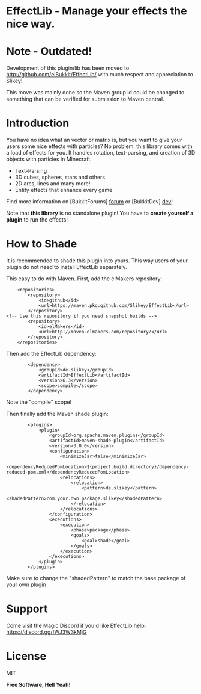 EffectLib - Manage your effects the nice way.
=========

# Note - Outdated!

Development of this plugin/lib has been moved to http://github.com/elBukkit/EffectLib/ with much respect and appreciation to Slikey!

This move was mainly done so the Maven group id could be changed to something that can be verified for submission to Maven central.

# Introduction

You have no idea what an vector or matrix is, but you want to give your users some nice effects with particles? No problem. this library comes with a load of effects for you. It handles rotation, text-parsing, and creation of 3D objects with particles in Minecraft.

  - Text-Parsing
  - 3D cubes, spheres, stars and others
  - 2D arcs, lines and many more!
  - Entity effects that enhance every game 

Find more information on [BukkitForums] [forum] or [BukkitDev] [dev]!

Note that **this library** is no standalone plugin! You have to **create yourself a plugin** to run the effects!

# How to Shade

It is recommended to shade this plugin into yours. This way users of your plugin do not need to install EffectLib separately.

This easy to do with Maven. First, add the elMakers repository:

```
    <repositories>
        <repository>
            <id>github</id>
            <url>https://maven.pkg.github.com/Slikey/EffectLib</url>
        </repository>
<!-- Use this repository if you need snapshot builds -->
        <repository>
            <id>elMakers</id>
            <url>http://maven.elmakers.com/repository/</url>
        </repository>
    </repositories>
```

Then add the EffectLib dependency:

```
        <dependency>
            <groupId>de.slikey</groupId>
            <artifactId>EffectLib</artifactId>
            <version>6.3</version>
            <scope>compile</scope>
        </dependency>

```

Note the "compile" scope!

Then finally add the Maven shade plugin:

```
        <plugins>
            <plugin>
                <groupId>org.apache.maven.plugins</groupId>
                <artifactId>maven-shade-plugin</artifactId>
                <version>3.0.0</version>
                <configuration>
                    <minimizeJar>false</minimizeJar>
                    <dependencyReducedPomLocation>${project.build.directory}/dependency-reduced-pom.xml</dependencyReducedPomLocation>
                    <relocations>
                        <relocation>
                            <pattern>de.slikey</pattern>
                            <shadedPattern>com.your.own.package.slikey</shadedPattern>
                        </relocation>
                    </relocations>
                </configuration>
                <executions>
                    <execution>
                        <phase>package</phase>
                        <goals>
                            <goal>shade</goal>
                        </goals>
                    </execution>
                </executions>
            </plugin>
        </plugins>
```

Make sure to change the "shadedPattern" to match the base package of your own plugin

# Support

Come visit the Magic Discord if you'd like EffectLib help: https://discord.gg/fWJ3W3kMjG

# License

MIT

**Free Software, Hell Yeah!**

[dev]:http://dev.bukkit.org/bukkit-plugins/effectlib/
[forum]:http://forums.bukkit.org/threads/effectlib-manage-your-effects-the-nice-way-text-in-particles.259879/

    
